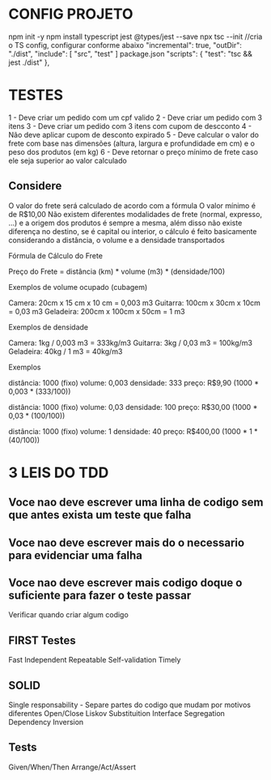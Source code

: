 # CONFIG PROJETO
npm init -y
npm install typescript jest @types/jest --save
npx tsc --init //cria o TS config, configurar conforme abaixo
    "incremental": true,
    "outDir": "./dist",
    "include": [
        "src",
        "test"
    ]
package.json
    "scripts": {
        "test": "tsc && jest ./dist"
    },

# TESTES
1 - Deve criar um pedido com um cpf valido
2 - Deve criar um pedido com 3 itens
3 - Deve criar um pedido com 3 itens com cupom de descconto
4 - Não deve aplicar cupom de desconto expirado
5 - Deve calcular o valor do frete com base nas dimensões (altura, largura e profundidade em cm) e o peso dos produtos (em kg)
6 - Deve retornar o preço mínimo de frete caso ele seja superior ao valor calculado


## Considere
O valor do frete será calculado de acordo com a fórmula
O valor mínimo é de R$10,00
Não existem diferentes modalidades de frete (normal, expresso, …) e a origem dos produtos é sempre a mesma, além disso não existe diferença no destino, se é capital ou interior, o cálculo é feito basicamente considerando a distância, o volume e a densidade transportados

Fórmula de Cálculo do Frete

Preço do Frete = distância (km) * volume (m3) * (densidade/100)

Exemplos de volume ocupado (cubagem)

Camera: 20cm x 15 cm x 10 cm = 0,003 m3
Guitarra: 100cm x 30cm x 10cm = 0,03 m3
Geladeira: 200cm x 100cm x 50cm = 1 m3

Exemplos de densidade

Camera: 1kg / 0,003 m3 = 333kg/m3
Guitarra: 3kg / 0,03 m3 = 100kg/m3
Geladeira: 40kg / 1 m3 = 40kg/m3

Exemplos

distância: 1000 (fixo)
volume: 0,003
densidade: 333
preço: R$9,90 (1000 * 0,003 * (333/100))

distância: 1000 (fixo)
volume: 0,03
densidade: 100
preço: R$30,00 (1000 * 0,03 * (100/100))

distância: 1000 (fixo)
volume: 1
densidade: 40
preço: R$400,00 (1000 * 1 * (40/100))

# 3 LEIS DO TDD
## Voce nao deve escrever uma linha de codigo sem que antes exista um teste que falha
## Voce nao deve escrever mais do o necessario para evidenciar uma falha
## Voce nao deve escrever mais codigo doque o suficiente para fazer o teste passar

Verificar quando criar algum codigo

## FIRST Testes
Fast
Independent
Repeatable
Self-validation
Timely

##  SOLID
Single responsability - Separe partes do codigo que mudam por motivos diferentes
Open/Close
Liskov Substituition
Interface Segregation
Dependency  Inversion

##  Tests
Given/When/Then
Arrange/Act/Assert